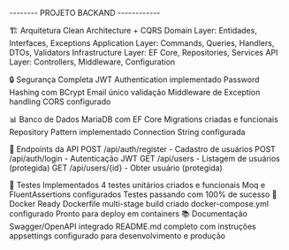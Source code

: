 
-------- PROJETO BACKAND ------------


🏗️ Arquitetura Clean Architecture + CQRS
Domain Layer: Entidades, Interfaces, Exceptions
Application Layer: Commands, Queries, Handlers, DTOs, Validators
Infrastructure Layer: EF Core, Repositories, Services
API Layer: Controllers, Middleware, Configuration



🔒 Segurança Completa
JWT Authentication implementado
Password Hashing com BCrypt
Email único validação
Middleware de Exception handling
CORS configurado

📊 Banco de Dados
MariaDB com EF Core
Migrations criadas e funcionais
Repository Pattern implementado
Connection String configurada

🚀 Endpoints da API
POST /api/auth/register - Cadastro de usuários
POST /api/auth/login - Autenticação JWT
GET /api/users - Listagem de usuários (protegida)
GET /api/users/{id} - Obter usuário (protegida)

🧪 Testes Implementados
4 testes unitários criados e funcionais
Moq e FluentAssertions configurados
Testes passando com 100% de sucesso
🐳 Docker Ready
Dockerfile multi-stage build criado
docker-compose.yml configurado
Pronto para deploy em containers
📚 Documentação
Swagger/OpenAPI integrado
README.md completo com instruções
appsettings configurado para desenvolvimento e produção